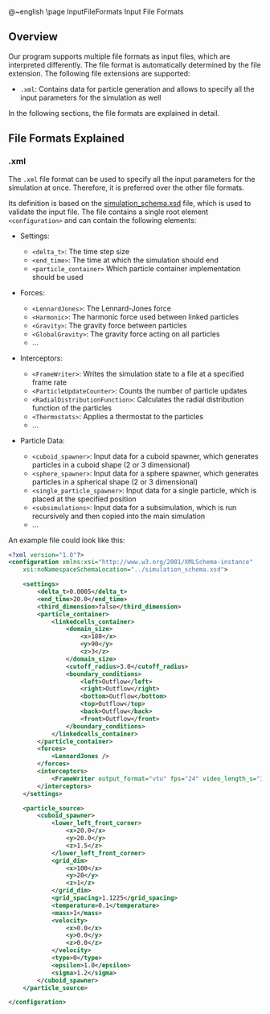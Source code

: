 <!-- markdownlint-disable-next-line -->
@~english
\page InputFileFormats Input File Formats

## Overview

Our program supports multiple file formats as input files, which are interpreted differently. The file format is automatically determined by the file extension.
The following file extensions are supported:

- `.xml`: Contains data for particle generation and allows to specify all the input parameters for the simulation as well

In the following sections, the file formats are explained in detail.

## File Formats Explained

### .xml

The `.xml` file format can be used to specify all the input parameters for the simulation at once. Therefore, it is preferred over the other file formats.

Its definition is based on the [simulation_schema.xsd](simulation_schema.xsd) file, which is used to validate the input file. The file contains a single root element `<configuration>` and can contain the following elements:

- Settings:
  - `<delta_t>`: The time step size
  - `<end_time>`: The time at which the simulation should end
  - `<particle_container>` Which particle container implementation should be used

- Forces:
  - `<LennardJones>`: The Lennard-Jones force
  - `<Harmonic>`: The harmonic force used between linked particles
  - `<Gravity>`: The gravity force between particles
  - `<GlobalGravity>`: The gravity force acting on all particles
  - ...

- Interceptors:
  - `<FrameWriter>`: Writes the simulation state to a file at a specified frame rate
  - `<ParticleUpdateCounter>`: Counts the number of particle updates
  - `<RadialDistributionFunction>`: Calculates the radial distribution function of the particles
  - `<Thermostats>`: Applies a thermostat to the particles
  - ...
  
- Particle Data:
  - `<cuboid_spawner>`: Input data for a cuboid spawner, which generates particles in a cuboid shape (2 or 3 dimensional)
  - `<sphere_spawner>`: Input data for a sphere spawner, which generates particles in a spherical shape (2 or 3 dimensional)
  - `<single_particle_spawner>`: Input data for a single particle, which is placed at the specified position
  - `<subsimulations>`: Input data for a subsimulation, which is run recursively and then copied into the main simulation
  - ...

An example file could look like this:

```xml
<?xml version="1.0"?>
<configuration xmlns:xsi="http://www.w3.org/2001/XMLSchema-instance"
    xsi:noNamespaceSchemaLocation="../simulation_schema.xsd">

    <settings>
        <delta_t>0.0005</delta_t>
        <end_time>20.0</end_time>
        <third_dimension>false</third_dimension>
        <particle_container>
            <linkedcells_container>
                <domain_size>
                    <x>180</x>
                    <y>90</y>
                    <z>3</z>
                </domain_size>
                <cutoff_radius>3.0</cutoff_radius>
                <boundary_conditions>
                    <left>Outflow</left>
                    <right>Outflow</right>
                    <bottom>Outflow</bottom>
                    <top>Outflow</top>
                    <back>Outflow</back>
                    <front>Outflow</front>
                </boundary_conditions>
            </linkedcells_container>
        </particle_container>
        <forces>
            <LennardJones />
        </forces>
        <interceptors>
            <FrameWriter output_format="vtu" fps="24" video_length_s="30" />
        </interceptors>
    </settings>

    <particle_source>
        <cuboid_spawner>
            <lower_left_front_corner>
                <x>20.0</x>
                <y>20.0</y>
                <z>1.5</z>
            </lower_left_front_corner>
            <grid_dim>
                <x>100</x>
                <y>20</y>
                <z>1</z>
            </grid_dim>
            <grid_spacing>1.1225</grid_spacing>
            <temperature>0.1</temperature>
            <mass>1</mass>
            <velocity>
                <x>0.0</x>
                <y>0.0</y>
                <z>0.0</z>
            </velocity>
            <type>0</type>
            <epsilon>1.0</epsilon>
            <sigma>1.2</sigma>
        </cuboid_spawner>
    </particle_source>

</configuration>
```
